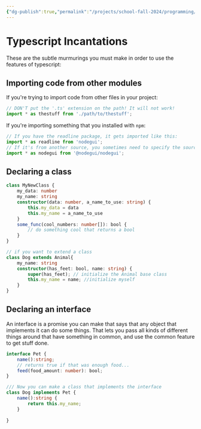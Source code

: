 ```yaml
---
{"dg-publish":true,"permalink":"/projects/school-fall-2024/programming/lessons/typescript-incantations/","tags":["gardenEntry"]}
---
```



# Typescript Incantations

These are the subtle murmurings you must make in order to use the features of typescript:

## Importing code from other modules

If you're trying to import code from other files in your project:

```typescript
// DON'T put the '.ts' extension on the path! It will not work!
import * as thestuff from './path/to/thestuff';
```

If you're importing something that you installed with `npm`:

```typescript
// If you have the readline package, it gets imported like this:
import * as readline from 'nodegui';
// If it's from another source, you sometimes need to specify the source:
import * as nodegui from '@nodegui/nodegui';
```

## Declaring a class

```typescript
class MyNewClass {
    my_data: number
    my_name: string
    constructor(data: number, a_name_to_use: string) {
        this.my_data = data
        this.my_name = a_name_to_use
    }
    some_func(cool_numbers: number[]): bool {
        // do something cool that returns a bool
    }
}

// if you want to extend a class
class Dog extends Animal{
    my_name: string
    constructor(has_feet: bool, name: string) {
        super(has_feet); // initialize the Animal base class
        this.my_name = name; //initialize myself
    }
}
```


## Declaring an interface

An interface is a promise you can make that says that any object that implements it can do some things. That lets you pass all kinds of different things around that have something in common, and use the common feature to get stuff done.

```typescript
interface Pet {
    name():string;
    // returns true if that was enough food...
    feed(food_amount: number): bool;
}

/// Now you can make a class that implements the interface
class Dog implements Pet {
    name():string {
        return this.my_name;
    }
    
}
```